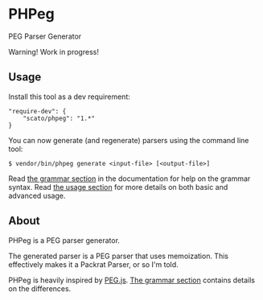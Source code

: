 PHPeg
=====

PEG Parser Generator

Warning! Work in progress!

Usage
-----

Install this tool as a dev requirement:

```
"require-dev": {
    "scato/phpeg": "1.*"
}
```

You can now generate (and regenerate) parsers using the command line tool:

```
$ vendor/bin/phpeg generate <input-file> [<output-file>]
```

Read [the grammar section](doc/grammar.md) in the documentation for help on the grammar syntax. Read
[the usage section](doc/usage.md) for more details on both basic and advanced usage.

About
-----

PHPeg is a PEG parser generator.

The generated parser is a PEG parser that uses memoization. This effectively makes it a Packrat Parser, or so I'm told.

PHPeg is heavily inspired by [PEG.js](http://pegjs.majda.cz/). [The grammar section](doc/grammar.md) contains details
on the differences.
